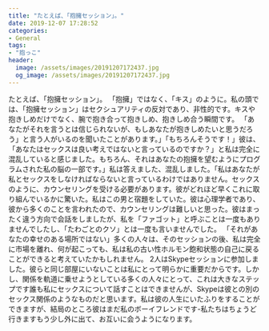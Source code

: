 ```yaml
---
title: "たとえば、「抱擁セッション」。"
date: 2019-12-07 17:28:52
categories:
- General
tags:
- "抱っこ"
header:
  image: /assets/images/20191207172437.jpg
  og_image: /assets/images/20191207172437.jpg
---
```


たとえば、「抱擁セッション」。 「抱擁」ではなく、「キス」のように。私の頭では、「抱擁セッション」はセクシュアリティの反対であり、非性的です。キスや抱きしめだけでなく、腕で抱き合って抱きしめ、抱きしめ合う瞬間です。 「あなたがそれを言うとは信じられないが、もしあなたが抱きしめたいと思うだろう」と言う人がいるのを聞いたことがあります。」「もちろんそうです！」彼は、「あなたはセックスは良い考えではないと言っているのですか？」と私は完全に混乱していると感じました。もちろん、それはあなたの抱擁を望むようにプログラムされた私の脳の一部です。」私は答えました、混乱しました。「私はあなたが私とセックスをしなければならないと言っているわけではありません。セックスのように、カウンセリングを受ける必要があります。彼がどれほど早くこれに取り組んでいるかに驚いた。私はこの男と宿題をしていた。彼は心理学者であり、彼から多くのことを言われたので、カウンセリングは難しいと思った。彼はまったく違う方向で会話をしましたが、私を「ファゴット」と呼ぶことは一度もありませんでしたし、「たわごとのクソ」とは一度も言いませんでした。 「それがあなたの幸せのある場所ではない」多くの人々は、そのセッションの後、私は完全に市場を離れ、何が起こっても、私は私の古い性ホルモン飽和状態の自己に戻ることができると考えていたかもしれません。 2人はSkypeセッションに参加しました。彼らと同じ部屋にいないことは私にとって明らかに重要だからです。しかし、関係を軌道に乗せようとしている多くの人々にとって、これは大きなステップです誰も私にセックスについて話すことはできませんが、Skypeは彼との別のセックス関係のようなものだと思います。私は彼の人生にいたふりをすることができますが、結局のところ彼はまだ私のボーイフレンドです-私たちはちょうど行きますもう少し外に出て、お互いに会うようになります。

